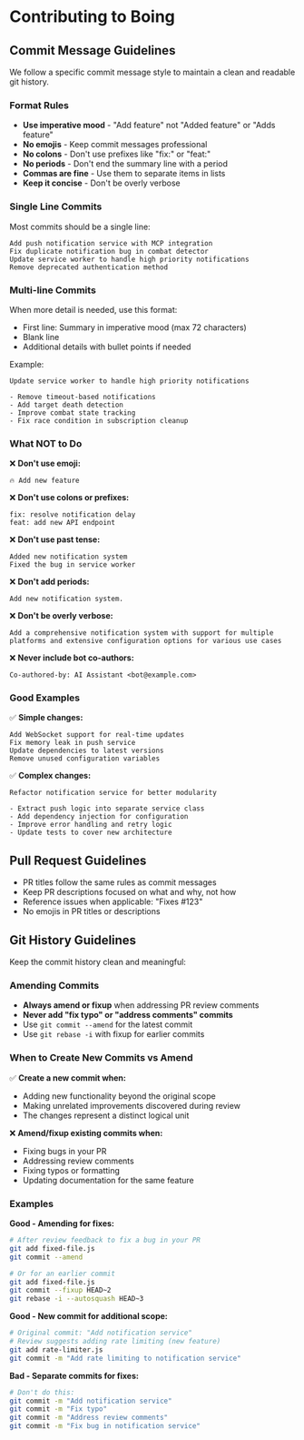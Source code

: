 # Contributing to Boing

## Commit Message Guidelines

We follow a specific commit message style to maintain a clean and readable git history.

### Format Rules

- **Use imperative mood** - "Add feature" not "Added feature" or "Adds feature"
- **No emojis** - Keep commit messages professional
- **No colons** - Don't use prefixes like "fix:" or "feat:"
- **No periods** - Don't end the summary line with a period
- **Commas are fine** - Use them to separate items in lists
- **Keep it concise** - Don't be overly verbose

### Single Line Commits

Most commits should be a single line:
```
Add push notification service with MCP integration
Fix duplicate notification bug in combat detector
Update service worker to handle high priority notifications
Remove deprecated authentication method
```

### Multi-line Commits

When more detail is needed, use this format:
- First line: Summary in imperative mood (max 72 characters)
- Blank line
- Additional details with bullet points if needed

Example:
```
Update service worker to handle high priority notifications

- Remove timeout-based notifications
- Add target death detection  
- Improve combat state tracking
- Fix race condition in subscription cleanup
```

### What NOT to Do

❌ **Don't use emoji:**
```
🔥 Add new feature
```

❌ **Don't use colons or prefixes:**
```
fix: resolve notification delay
feat: add new API endpoint
```

❌ **Don't use past tense:**
```
Added new notification system
Fixed the bug in service worker
```

❌ **Don't add periods:**
```
Add new notification system.
```

❌ **Don't be overly verbose:**
```
Add a comprehensive notification system with support for multiple platforms and extensive configuration options for various use cases
```

❌ **Never include bot co-authors:**
```
Co-authored-by: AI Assistant <bot@example.com>
```

### Good Examples

✅ **Simple changes:**
```
Add WebSocket support for real-time updates
Fix memory leak in push service
Update dependencies to latest versions
Remove unused configuration variables
```

✅ **Complex changes:**
```
Refactor notification service for better modularity

- Extract push logic into separate service class
- Add dependency injection for configuration
- Improve error handling and retry logic
- Update tests to cover new architecture
```

## Pull Request Guidelines

- PR titles follow the same rules as commit messages
- Keep PR descriptions focused on what and why, not how
- Reference issues when applicable: "Fixes #123"
- No emojis in PR titles or descriptions

## Git History Guidelines

Keep the commit history clean and meaningful:

### Amending Commits

- **Always amend or fixup** when addressing PR review comments
- **Never add "fix typo" or "address comments" commits**
- Use `git commit --amend` for the latest commit
- Use `git rebase -i` with fixup for earlier commits

### When to Create New Commits vs Amend

✅ **Create a new commit when:**
- Adding new functionality beyond the original scope
- Making unrelated improvements discovered during review
- The changes represent a distinct logical unit

❌ **Amend/fixup existing commits when:**
- Fixing bugs in your PR
- Addressing review comments
- Fixing typos or formatting
- Updating documentation for the same feature

### Examples

**Good - Amending for fixes:**
```bash
# After review feedback to fix a bug in your PR
git add fixed-file.js
git commit --amend

# Or for an earlier commit
git add fixed-file.js
git commit --fixup HEAD~2
git rebase -i --autosquash HEAD~3
```

**Good - New commit for additional scope:**
```bash
# Original commit: "Add notification service"
# Review suggests adding rate limiting (new feature)
git add rate-limiter.js
git commit -m "Add rate limiting to notification service"
```

**Bad - Separate commits for fixes:**
```bash
# Don't do this:
git commit -m "Add notification service"
git commit -m "Fix typo"
git commit -m "Address review comments"
git commit -m "Fix bug in notification service"
```